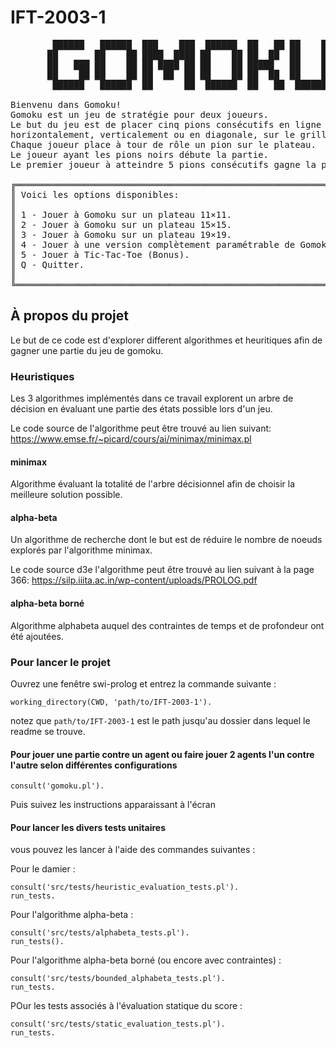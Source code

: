 # IFT-2003-1
<pre>
        ██████   ██████  ███    ███  ██████  ██   ██ ██    ██
       ██       ██    ██ ████  ████ ██    ██ ██  ██  ██    ██
       ██   ███ ██    ██ ██ ████ ██ ██    ██ █████   ██    ██
       ██    ██ ██    ██ ██  ██  ██ ██    ██ ██  ██  ██    ██
        ██████   ██████  ██      ██  ██████  ██   ██  ██████ 

Bienvenu dans Gomoku!  
Gomoku est un jeu de stratégie pour deux joueurs.  
Le but du jeu est de placer cinq pions consécutifs en ligne  
horizontalement, verticalement ou en diagonale, sur le grillage  
Chaque joueur place à tour de rôle un pion sur le plateau.  
Le joueur ayant les pions noirs débute la partie.  
Le premier joueur à atteindre 5 pions consécutifs gagne la partie.  

╔══════════════════════════════════════════════════════════════════╗  
║ Voici les options disponibles:                                   ║  
║                                                                  ║  
║ 1 - Jouer à Gomoku sur un plateau 11×11.                         ║  
║ 2 - Jouer à Gomoku sur un plateau 15×15.                         ║  
║ 3 - Jouer à Gomoku sur un plateau 19×19.                         ║  
║ 4 - Jouer à une version complètement paramétrable de Gomoku.     ║  
║ 5 - Jouer à Tic-Tac-Toe (Bonus).                                 ║  
║ Q - Quitter.                                                     ║  
║                                                                  ║  
╚══════════════════════════════════════════════════════════════════╝  
</pre>

## À propos du projet
Le but de ce code est d'explorer different algorithmes et heuritiques afin de gagner une partie du jeu de gomoku.

### Heuristiques
Les 3 algorithmes implémentés dans ce travail explorent un arbre de décision en évaluant une partie des états possible lors d'un jeu.

Le code source de l'algorithme peut être trouvé au lien suivant: https://www.emse.fr/~picard/cours/ai/minimax/minimax.pl

#### minimax
Algorithme évaluant la totalité de l'arbre décisionnel afin de choisir la meilleure solution possible. 

#### alpha-beta
Un algorithme de recherche dont le but est de réduire le nombre de noeuds explorés par l'algorithme minimax.

Le code source d3e l'algorithme peut être trouvé au lien suivant à la page 366:  https://silp.iiita.ac.in/wp-content/uploads/PROLOG.pdf

#### alpha-beta borné
Algorithme alphabeta auquel des contraintes de temps et de profondeur ont été ajoutées.

### Pour lancer le projet
Ouvrez une fenêtre swi-prolog et entrez la commande suivante :
```ijprolog
working_directory(CWD, 'path/to/IFT-2003-1').
```
notez que `path/to/IFT-2003-1` est le path jusqu'au dossier dans lequel le readme se trouve.

#### Pour jouer une partie contre un agent ou faire jouer 2 agents l'un contre l'autre selon différentes configurations
```ijprolog
consult('gomoku.pl').
```
Puis suivez les instructions apparaissant à l'écran

#### Pour lancer les divers tests unitaires
vous pouvez les lancer à l'aide des commandes suivantes :

Pour le damier :
```ijprolog
consult('src/tests/heuristic_evaluation_tests.pl').
run_tests.
```

Pour l'algorithme alpha-beta :
```ijprolog
consult('src/tests/alphabeta_tests.pl').
run_tests().
```

Pour l'algorithme alpha-beta borné (ou encore avec contraintes) :
```ijprolog
consult('src/tests/bounded_alphabeta_tests.pl').
run_tests.
```

POur les tests associés à l'évaluation statique du score :
```ijprolog
consult('src/tests/static_evaluation_tests.pl').
run_tests.
```
